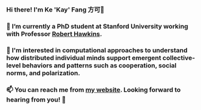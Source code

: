 ### Hi there! I'm Ke 'Kay' Fang 方可👋

### 🔭 I’m currently a PhD student at Stanford University working with Professor [Robert Hawkins](https://rdhawkins.com/).

### 🤔 I'm interested in computational approaches to understand how distributed individual minds support emergent collective-level behaviors and patterns such as cooperation, social norms, and polarization.

### 📫 You can reach me from [my website](https://wp.nyu.edu/gallatin-kefang/). Looking forward to hearing from you! 💬

<!--
**KeFangPsych/KeFangPsych** is a ✨ _special_ ✨ repository because its `README.md` (this file) appears on your GitHub profile.

Here are some ideas to get you started:

- 🔭 I’m currently working on ...
- 🌱 I’m currently learning ...
- 👯 I’m looking to collaborate on ...
- 🤔 I’m looking for help with ...
- 💬 Ask me about ...
- 📫 How to reach me: ...
- 😄 Pronouns: ...
- ⚡ Fun fact: ...
-->
